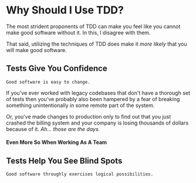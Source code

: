 # Why Should I Use TDD?
The most strident proponents of TDD can make you feel like you 
cannot make good software without it.  In this, I disagree with
them.  

That said, utilizing the techniques of TDD does make it *more 
likely* that you will make good software.

## Tests Give You Confidence

    Good software is easy to change.
    
If you've ever worked with legacy codebases that don't have a
thorough set of tests then you've probably also been hampered 
by a fear of breaking something unintentionally in some
remote part of the system.  

Or, you've made changes to production only to find out that 
you just crashed the billing system and your company is losing 
thousands of dollars because of it. *Ah... those are the days.*

#### Even More So When Working As A Team

## Tests Help You See Blind Spots
    
    Good software throughly exercises logical possibilities.
    


